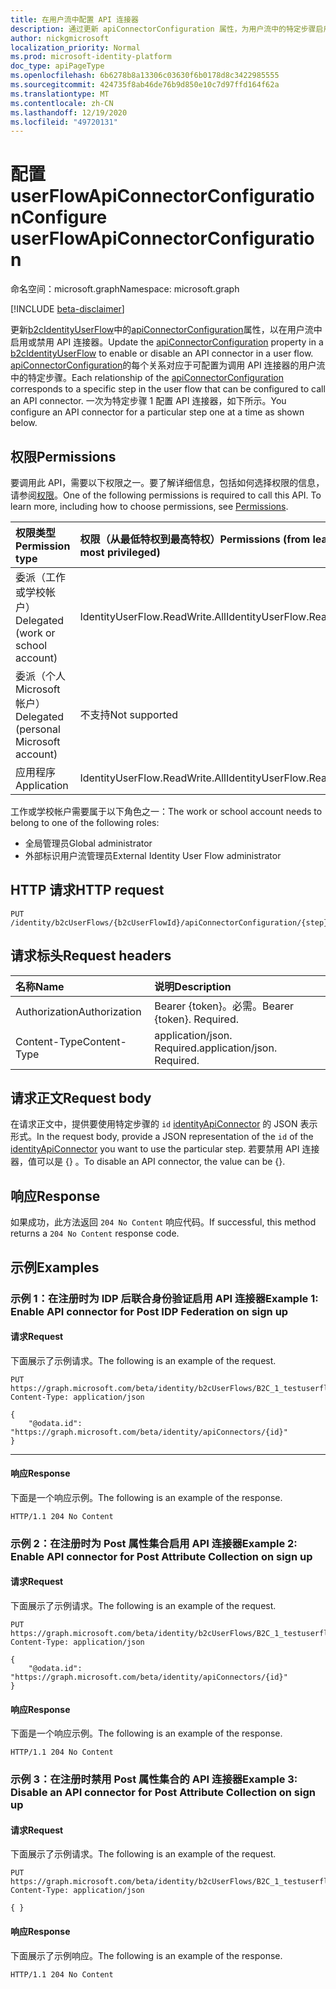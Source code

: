 ```yaml
---
title: 在用户流中配置 API 连接器
description: 通过更新 apiConnectorConfiguration 属性，为用户流中的特定步骤启用或禁用 API 连接器。
author: nickgmicrosoft
localization_priority: Normal
ms.prod: microsoft-identity-platform
doc_type: apiPageType
ms.openlocfilehash: 6b6278b8a13306c03630f6b0178d8c3422985555
ms.sourcegitcommit: 424735f8ab46de76b9d850e10c7d97ffd164f62a
ms.translationtype: MT
ms.contentlocale: zh-CN
ms.lasthandoff: 12/19/2020
ms.locfileid: "49720131"
---
```

# <a name="configure-userflowapiconnectorconfiguration"></a><span data-ttu-id="dda4d-103">配置 userFlowApiConnectorConfiguration</span><span class="sxs-lookup"><span data-stu-id="dda4d-103">Configure userFlowApiConnectorConfiguration</span></span>

<span data-ttu-id="dda4d-104">命名空间：microsoft.graph</span><span class="sxs-lookup"><span data-stu-id="dda4d-104">Namespace: microsoft.graph</span></span>

[!INCLUDE [beta-disclaimer](../../includes/beta-disclaimer.md)]

<span data-ttu-id="dda4d-105">更新[b2cIdentityUserFlow](../resources/b2cidentityuserflow.md)中的[apiConnectorConfiguration](../resources/userflowapiconnectorconfiguration.md)属性，以在用户流中启用或禁用 API 连接器。</span><span class="sxs-lookup"><span data-stu-id="dda4d-105">Update the [apiConnectorConfiguration](../resources/userflowapiconnectorconfiguration.md) property in a [b2cIdentityUserFlow](../resources/b2cidentityuserflow.md) to enable or disable an API connector in a user flow.</span></span> <span data-ttu-id="dda4d-106">[apiConnectorConfiguration](../resources/userflowapiconnectorconfiguration.md)的每个关系对应于可配置为调用 API 连接器的用户流中的特定步骤。</span><span class="sxs-lookup"><span data-stu-id="dda4d-106">Each relationship of the [apiConnectorConfiguration](../resources/userflowapiconnectorconfiguration.md) corresponds to a specific step in the user flow that can be configured to call an API connector.</span></span> <span data-ttu-id="dda4d-107">一次为特定步骤 1 配置 API 连接器，如下所示。</span><span class="sxs-lookup"><span data-stu-id="dda4d-107">You configure an API connector for a particular step one at a time as shown below.</span></span>

## <a name="permissions"></a><span data-ttu-id="dda4d-108">权限</span><span class="sxs-lookup"><span data-stu-id="dda4d-108">Permissions</span></span>

<span data-ttu-id="dda4d-p102">要调用此 API，需要以下权限之一。要了解详细信息，包括如何选择权限的信息，请参阅[权限](/graph/permissions-reference)。</span><span class="sxs-lookup"><span data-stu-id="dda4d-p102">One of the following permissions is required to call this API. To learn more, including how to choose permissions, see [Permissions](/graph/permissions-reference).</span></span>

|<span data-ttu-id="dda4d-111">权限类型</span><span class="sxs-lookup"><span data-stu-id="dda4d-111">Permission type</span></span>|<span data-ttu-id="dda4d-112">权限（从最低特权到最高特权）</span><span class="sxs-lookup"><span data-stu-id="dda4d-112">Permissions (from least to most privileged)</span></span>|
|:---|:---|
|<span data-ttu-id="dda4d-113">委派（工作或学校帐户）</span><span class="sxs-lookup"><span data-stu-id="dda4d-113">Delegated (work or school account)</span></span>|<span data-ttu-id="dda4d-114">IdentityUserFlow.ReadWrite.All</span><span class="sxs-lookup"><span data-stu-id="dda4d-114">IdentityUserFlow.ReadWrite.All</span></span>|
|<span data-ttu-id="dda4d-115">委派（个人 Microsoft 帐户）</span><span class="sxs-lookup"><span data-stu-id="dda4d-115">Delegated (personal Microsoft account)</span></span>|<span data-ttu-id="dda4d-116">不支持</span><span class="sxs-lookup"><span data-stu-id="dda4d-116">Not supported</span></span>|
|<span data-ttu-id="dda4d-117">应用程序</span><span class="sxs-lookup"><span data-stu-id="dda4d-117">Application</span></span>|<span data-ttu-id="dda4d-118">IdentityUserFlow.ReadWrite.All</span><span class="sxs-lookup"><span data-stu-id="dda4d-118">IdentityUserFlow.ReadWrite.All</span></span>|

<span data-ttu-id="dda4d-119">工作或学校帐户需要属于以下角色之一：</span><span class="sxs-lookup"><span data-stu-id="dda4d-119">The work or school account needs to belong to one of the following roles:</span></span>

* <span data-ttu-id="dda4d-120">全局管理员</span><span class="sxs-lookup"><span data-stu-id="dda4d-120">Global administrator</span></span>
* <span data-ttu-id="dda4d-121">外部标识用户流管理员</span><span class="sxs-lookup"><span data-stu-id="dda4d-121">External Identity User Flow administrator</span></span>

## <a name="http-request"></a><span data-ttu-id="dda4d-122">HTTP 请求</span><span class="sxs-lookup"><span data-stu-id="dda4d-122">HTTP request</span></span>

<!-- {
  "blockType": "ignored"
}
-->

``` http
PUT /identity/b2cUserFlows/{b2cUserFlowId}/apiConnectorConfiguration/{step}/$ref
```

## <a name="request-headers"></a><span data-ttu-id="dda4d-123">请求标头</span><span class="sxs-lookup"><span data-stu-id="dda4d-123">Request headers</span></span>

|<span data-ttu-id="dda4d-124">名称</span><span class="sxs-lookup"><span data-stu-id="dda4d-124">Name</span></span>|<span data-ttu-id="dda4d-125">说明</span><span class="sxs-lookup"><span data-stu-id="dda4d-125">Description</span></span>|
|:---|:---|
|<span data-ttu-id="dda4d-126">Authorization</span><span class="sxs-lookup"><span data-stu-id="dda4d-126">Authorization</span></span>|<span data-ttu-id="dda4d-p103">Bearer {token}。必需。</span><span class="sxs-lookup"><span data-stu-id="dda4d-p103">Bearer {token}. Required.</span></span>|
|<span data-ttu-id="dda4d-129">Content-Type</span><span class="sxs-lookup"><span data-stu-id="dda4d-129">Content-Type</span></span>|<span data-ttu-id="dda4d-p104">application/json. Required.</span><span class="sxs-lookup"><span data-stu-id="dda4d-p104">application/json. Required.</span></span>|

## <a name="request-body"></a><span data-ttu-id="dda4d-132">请求正文</span><span class="sxs-lookup"><span data-stu-id="dda4d-132">Request body</span></span>

<span data-ttu-id="dda4d-133">在请求正文中，提供要使用特定步骤的 `id` [identityApiConnector](../resources/identityapiconnector.md) 的 JSON 表示形式。</span><span class="sxs-lookup"><span data-stu-id="dda4d-133">In the request body, provide a JSON representation of the `id` of the [identityApiConnector](../resources/identityapiconnector.md) you want to use the particular step.</span></span> <span data-ttu-id="dda4d-134">若要禁用 API 连接器，值可以是 {} 。</span><span class="sxs-lookup"><span data-stu-id="dda4d-134">To disable an API connector, the value can be {}.</span></span>

## <a name="response"></a><span data-ttu-id="dda4d-135">响应</span><span class="sxs-lookup"><span data-stu-id="dda4d-135">Response</span></span>

<span data-ttu-id="dda4d-136">如果成功，此方法返回 `204 No Content` 响应代码。</span><span class="sxs-lookup"><span data-stu-id="dda4d-136">If successful, this method returns a `204 No Content` response code.</span></span>

## <a name="examples"></a><span data-ttu-id="dda4d-137">示例</span><span class="sxs-lookup"><span data-stu-id="dda4d-137">Examples</span></span>

### <a name="example-1-enable-api-connector-for-post-idp-federation-on-sign-up"></a><span data-ttu-id="dda4d-138">示例 1：在注册时为 IDP 后联合身份验证启用 API 连接器</span><span class="sxs-lookup"><span data-stu-id="dda4d-138">Example 1: Enable API connector for Post IDP Federation on sign up</span></span>

#### <a name="request"></a><span data-ttu-id="dda4d-139">请求</span><span class="sxs-lookup"><span data-stu-id="dda4d-139">Request</span></span>

<span data-ttu-id="dda4d-140">下面展示了示例请求。</span><span class="sxs-lookup"><span data-stu-id="dda4d-140">The following is an example of the request.</span></span>

<!-- {
  "blockType": "request",
  "name": "put_b2cuserflows-apiconnectorconfiguration_postFederationSignup"
}
-->

``` http
PUT https://graph.microsoft.com/beta/identity/b2cUserFlows/B2C_1_testuserflow/apiConnectorConfiguration/postFederationSignup/$ref
Content-Type: application/json

{
    "@odata.id": "https://graph.microsoft.com/beta/identity/apiConnectors/{id}"   
}
```

---

#### <a name="response"></a><span data-ttu-id="dda4d-141">响应</span><span class="sxs-lookup"><span data-stu-id="dda4d-141">Response</span></span> 

<span data-ttu-id="dda4d-142">下面是一个响应示例。</span><span class="sxs-lookup"><span data-stu-id="dda4d-142">The following is an example of the response.</span></span>

<!-- {
  "blockType": "response",
}
-->

``` http
HTTP/1.1 204 No Content
```

### <a name="example-2-enable-api-connector-for-post-attribute-collection-on-sign-up"></a><span data-ttu-id="dda4d-143">示例 2：在注册时为 Post 属性集合启用 API 连接器</span><span class="sxs-lookup"><span data-stu-id="dda4d-143">Example 2: Enable API connector for Post Attribute Collection on sign up</span></span>

#### <a name="request"></a><span data-ttu-id="dda4d-144">请求</span><span class="sxs-lookup"><span data-stu-id="dda4d-144">Request</span></span> 

<span data-ttu-id="dda4d-145">下面展示了示例请求。</span><span class="sxs-lookup"><span data-stu-id="dda4d-145">The following is an example of the request.</span></span>

<!-- {
  "blockType": "request",
  "name": "put_b2cuserflows-apiconnectorconfiguration_postAttributeCollection"
}
-->

``` http
PUT https://graph.microsoft.com/beta/identity/b2cUserFlows/B2C_1_testuserflow/apiConnectorConfiguration/postAttributeCollection/$ref
Content-Type: application/json

{
    "@odata.id": "https://graph.microsoft.com/beta/identity/apiConnectors/{id}"   
}
```

#### <a name="response"></a><span data-ttu-id="dda4d-146">响应</span><span class="sxs-lookup"><span data-stu-id="dda4d-146">Response</span></span>

<span data-ttu-id="dda4d-147">下面是一个响应示例。</span><span class="sxs-lookup"><span data-stu-id="dda4d-147">The following is an example of the response.</span></span>

<!-- {
  "blockType": "response",
}
-->

``` http
HTTP/1.1 204 No Content
```

### <a name="example-3-disable-an-api-connector-for-post-attribute-collection-on-sign-up"></a><span data-ttu-id="dda4d-148">示例 3：在注册时禁用 Post 属性集合的 API 连接器</span><span class="sxs-lookup"><span data-stu-id="dda4d-148">Example 3: Disable an API connector for Post Attribute Collection on sign up</span></span>

#### <a name="request"></a><span data-ttu-id="dda4d-149">请求</span><span class="sxs-lookup"><span data-stu-id="dda4d-149">Request</span></span> 

<span data-ttu-id="dda4d-150">下面展示了示例请求。</span><span class="sxs-lookup"><span data-stu-id="dda4d-150">The following is an example of the request.</span></span>

<!-- {
  "blockType": "request",
  "name": "put_b2cuserflows-apiconnectorconfiguration_disable-postAttributeCollection"
}
-->

``` http
PUT https://graph.microsoft.com/beta/identity/b2cUserFlows/B2C_1_testuserflow/apiConnectorConfiguration/postAttributeCollection/$ref
Content-Type: application/json

{ }
```

#### <a name="response"></a><span data-ttu-id="dda4d-151">响应</span><span class="sxs-lookup"><span data-stu-id="dda4d-151">Response</span></span>

<span data-ttu-id="dda4d-152">下面展示了示例响应。</span><span class="sxs-lookup"><span data-stu-id="dda4d-152">The following is an example of the response.</span></span>

<!-- {
  "blockType": "response",
}
-->

``` http
HTTP/1.1 204 No Content
```

